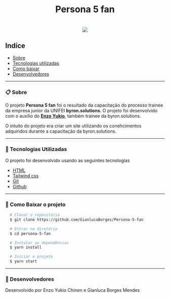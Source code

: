 <h1 align="center">Persona 5 fan</h1>
<h1 align="center">
<img src="img/site-preview.gif">
</h1>

## Indíce

- [Sobre](#-sobre)
- [Tecnologias utilizadas](#-tecnologias-utilizadas)
- [Como baixar](#-como-baixar-o-projeto)
- [Desenvolvedores](#-desenvolvedores)

---

### 📋 Sobre

O projeto **Persona 5 fan** foi o resultado da capacitação do processo trainee da empresa junior da UNIFEI **byron.solutions**. O projeto foi desenvolvido com o auxílio do **[Enzo Yukio](https://github.com/YukioZ25)**, também trainee da byron.solutions.

O intuito do projeto era criar um site utilizando os conehcimentos adquiridos durante a capacitação da byron.solutions.

---

### 🚀 Tecnologias Utilizadas

O projeto foi desenvolvido usando as seguintes tecnologias

- [HTML](https://developer.mozilla.org/pt-BR/docs/Web/HTML)
- [Tailwind css](https://tailwindcss.com)
- [Git](https://git-scm.com)
- [Github](https://github.com)

---

### 💾 Como Baixar o projeto

```bash
  # Clonar o repositório
  $ git clone https://github.com/GianlucaBorges/Persona-5-fan

  # Entrar no diretório
  $ cd persona-5-fan

  # Instalar as dependências
  $ yarn install

  # Iniciar o projeto
  $ yarn start
```

---

### 👾 Desenvolvedores

Desenvolvido por Enzo Yukio Chinen e Gianluca Borges Mendes
